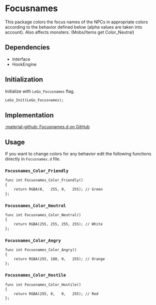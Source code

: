 # Focusnames
This package colors the focus names of the NPCs in appropriate colors according to the behavior defined below (alpha values are taken into account). Also affects monsters. (Mobs/Items get Color_Neutral)

## Dependencies

- Interface
- HookEngine

## Initialization
Initialize with `LeGo_Focusnames` flag.
```dae
LeGo_Init(LeGo_Focusnames);
```

## Implementation
[:material-github: Focusnames.d on GitHub](https://github.com/Lehona/LeGo/blob/dev/Focusnames.d)

## Usage
If you want to change colors for any behavior edit the following functions directly in `Focusnames.d` file.

### `Focusnames_Color_Friendly`
```dae
func int Focusnames_Color_Friendly()
{
    return RGBA(0,   255, 0,   255); // Green
};
```

### `Focusnames_Color_Neutral`
```dae
func int Focusnames_Color_Neutral()
{
    return RGBA(255, 255, 255, 255); // White
};
```

### `Focusnames_Color_Angry`
```dae
func int Focusnames_Color_Angry()
{
    return RGBA(255, 180, 0,   255); // Orange
};
```

### `Focusnames_Color_Hostile`
```dae
func int Focusnames_Color_Hostile()
{
    return RGBA(255, 0,   0,   255); // Red
};
```
